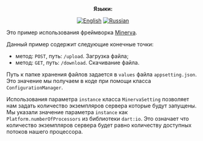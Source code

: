<div align="center">

**Языки:**
  
[![English](https://img.shields.io/badge/Language-English-blue?style=?style=flat-square)](README.md)
[![Russian](https://img.shields.io/badge/Language-Russian-blue?style=?style=flat-square)](README.ru.md)

</div>

Это пример использования фреймворка [Minerva](https://github.com/GlebBatykov/minerva).

Данный пример содержит следующие конечные точки:

- метод: `POST`, путь: `/upload`. Загрузка файла;
- метод: `GET`, путь: `/download`. Скачивание файла.

Путь к папке хранения файлов задается в `values` файла `appsetting.json`. Это значение мы получаем в коде при помощи класса `ConfigurationManager`.

Использования параметра `instance` класса `MinervaSetting` позволяет нам задать количество экземпляров сервера которые будут запущены. Мы указали значение параметра `instance` как `Platform.numberOfProcessors` из библиотеки `dart:io`. Это означает что количество экземпляров сервера будет равно количеству доступных потоков нашего процессора.
